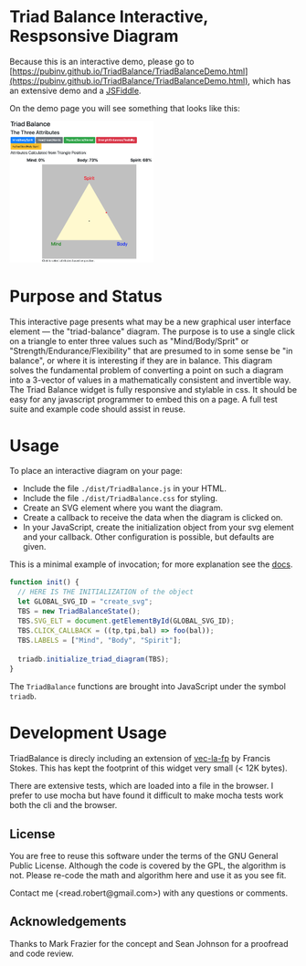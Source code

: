 # Triad Balance Interactive, Respsonsive Diagram

Because this is an interactive demo, please go to [https://pubinv.github.io/TriadBalance/TriadBalanceDemo.html](https://pubinv.github.io/TriadBalance/TriadBalanceDemo.html), which has an extensive demo and a <a href="https://jsfiddle.net/RobertLRead/o1vnfrh7/">JSFiddle</a>.

On the demo page you will see something that looks like this:

<img width="50%" src="./images/ExampleScreenShot.png"
alt="example triad diagram"></img>

# Purpose and Status
<p>
This interactive page presents what may be a new graphical user interface element — the "triad-balance" diagram. The purpose is to use a
single click on a triangle to enter three values such as "Mind/Body/Sprit" or "Strength/Endurance/Flexibility" that are presumed to in some sense
be "in balance", or where it is interesting if they are in balance.
This diagram solves the fundamental problem of converting a point
on such a diagram into a 3-vector of values in a mathematically
consistent and invertible way.
The Triad Balance widget is fully responsive and stylable in css.
It should be easy for any javascript programmer to embed this on
a page. A full test suite and example code should assist in reuse.
</p>

# Usage

To place an interactive diagram on your page:

* Include the file <code>./dist/TriadBalance.js</code> in your HTML.
* Include the file <code>./dist/TriadBalance.css</code> for styling.
* Create an SVG element where you want the diagram.
* Create a callback to receive the data when the diagram is clicked on.
* In your JavaScript, create the initialization object from
your svg element and your callback. Other configuration is
possible, but defaults are given.

This is a minimal example of invocation; for more explanation
see the <a href="https://pubinv.github.io/TriadBalance/TriadBalanceDemo.html">docs</a>.
```javascript
function init() {
  // HERE IS THE INITIALIZATION of the object
  let GLOBAL_SVG_ID = "create_svg";
  TBS = new TriadBalanceState();
  TBS.SVG_ELT = document.getElementById(GLOBAL_SVG_ID);
  TBS.CLICK_CALLBACK = ((tp,tpi,bal) => foo(bal));
  TBS.LABELS = ["Mind", "Body", "Spirit"];

  triadb.initialize_triad_diagram(TBS);
}
```

The <code>TriadBalance</code> functions are brought into JavaScript under the symbol <code>triadb</code>.


# Development Usage

TriadBalance is direcly including
an extension of <a href="https://github.com/francisrstokes/vec-la-fp">vec-la-fp</a> by Francis Stokes. This has kept the footprint of this widget very small (< 12K bytes).

There are extensive tests, which are loaded into a file in the browser.
I prefer to use mocha but have found it difficult to make mocha tests
work both the cli and the browser.

  <h2>License</h2>
  <p>
  You are free to reuse this software under the terms
  of the GNU General Public License. Although the code is covered
  by the GPL, the algorithm is not. Please re-code the
  math and algorithm here and use it as you see fit.
  </p>
  <p>
Contact me (&lt;read.robert@gmail.com&gt;) with any questions or comments.    </p>
  <h2> Acknowledgements</h2>
  <p>Thanks to Mark Frazier for the concept and Sean Johnson for a proofread and code review.</p>
